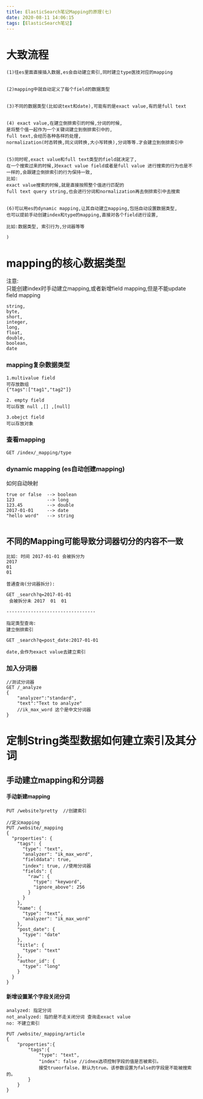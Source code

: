 ```yaml
---
title: ElasticSearch笔记Mapping的原理(七)
date: 2020-08-11 14:06:15
tags: [ElasticSearch笔记]
---
```


# 大致流程
```
(1)往es里面直接插入数据,es会自动建立索引,同时建立type医技对应的mapping


(2)mapping中就自动定义了每个field的数据类型


(3)不同的数据类型(比如说text和date),可能有的是exact value,有的是full text


(4) exact value,在建立倒排索引的时候,分词的时候,
是将整个值一起作为一个关键词建立到倒排索引中的,
full text,会经历各种各样的处理,
normalization(时态转换,同义词转换,大小写转换),分词等等.才会建立到倒排索引中


(5)同时呢,exact value和full text类型的field就决定了,
在一个搜索过来的时候,对exact value field或者是full value 进行搜索的行为也是不一样的,会跟建立倒排索引的行为保持一致,
比如:
exact value搜索的时候,就是直接按照整个值进行匹配的
full text query string,也会进行分词和normalization再去倒排索引中去搜索


(6)可以用es的dynamic mapping,让其自动建立mapping,包括自动设置数据类型,
也可以提前手动创建index和type的mapping,直接对各个field进行设置,

比如:数据类型, 索引行为,分词器等等

)

```
<!--more-->

# mapping的核心数据类型
注意:  
只能创建index时手动建立mapping,或者新增field mapping,但是不能update field mapping

```
string,
byte,
short,
integer,
long,
float,
double,
boolean,
date

```
### mapping复杂数据类型
```
1.multivalue field
可存放数组
{"tags":["tag1","tag2"]}

2. empty field
可以存放 null ,[] ,[null]

3.obejct field
可以存放对象
```

### 查看mapping
```
GET /index/_mapping/type

```

### dynamic mapping (es自动创建mapping)
如何自动映射  
```
true or false  --> boolean
123            --> long
123.45         --> double
2017-01-01     --> date
"hello word"   --> string


```

## 不同的Mapping可能导致分词器切分的内容不一致
```
比如: 时间 2017-01-01 会被拆分为
2017
01
01
```
```
普通查询(分词器拆分):

GET _search?q=2017-01-01
 会被拆分未 2017  01  01
 
---------------------------------

指定类型查询:
建立倒排索引

GET _search?q=post_date:2017-01-01

date,会作为exact value去建立索引
```


###  加入分词器

```
//测试分词器
GET /_analyze
{
    "analyzer":"standard",
    "text":"Text to analyze"
    //ik_max_word 这个是中文分词器
}

```

# 定制String类型数据如何建立索引及其分词 

## 手动建立mapping和分词器
#### 手动新建mapping
```
PUT /website?pretty  //创建索引

//定义mapping
PUT /website/_mapping
{
  "properties": {
    "tags": {
      "type": "text",
      "analyzer": "ik_max_word",
      "fielddata": true,
      "index": true, //使用分词器
      "fields": {
        "raw": {
          "type": "keyword",
          "ignore_above": 256
        }
      }
    },
    "name": {
      "type": "text",
      "analyzer": "ik_max_word"
    },
    "post_date": {
      "type": "date"
    },
    "title": {
      "type": "text"
    },
    "author_id": {
      "type": "long"
    }
  }
}
```
#### 新增设置某个字段关闭分词
```
analyzed: 指定分词
not_analyzed: 指的是不走关闭分词 查询走exact value
no: 不建立索引

PUT /website/_mapping/article
{
    "properties":{
        "tags":{
            "type": "text",
            "index": false //idnex选项控制字段的值是否被索引。
            接受trueorfalse，默认为true。该参数设置为false的字段是不能被搜索的。
        }
    }
}

```